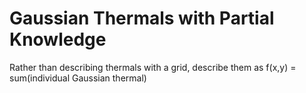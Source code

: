 # Gaussian Thermals with Partial Knowledge
Rather than describing thermals with a grid, describe them as f(x,y) =
sum(individual Gaussian thermal)
